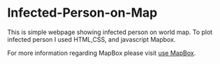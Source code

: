 # Infected-Person-on-Map

This is simple webpage showing infected person on world map. To plot infected person I used HTML,CSS, and javascript Mapbox.


For more information regarding MapBox please visit [use MapBox](https://www.mapbox.com "Add custom maps to web and mobile apps").



